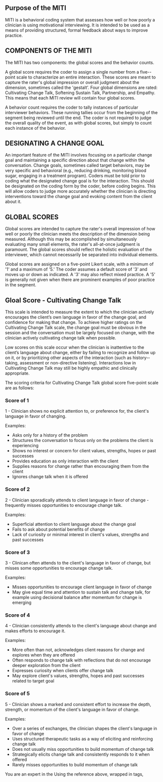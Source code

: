 <reference>

## Purpose of the MITI

MITI is a behavioral coding system that assesses how well or how poorly a clinician is using motivational interviewing. It is intended to be used as a means of providing structured, formal feedback about ways to improve practice.

## COMPONENTS OF THE MITI

The MITI has two components: the global scores and the behavior counts.

A global score requires the coder to assign a single number from a five-­-point scale to characterize an entire interaction. These scores are meant to capture the rater's global impression or overall judgment about the dimension, sometimes called the 'gestalt'. Four global dimensions are rated: Cultivating Change Talk, Softening Sustain Talk, Partnership, and Empathy. This means that each MITI review will contain four global scores.

A behavior count requires the coder to tally instances of particular interviewer behaviors. These running tallies occur from the beginning of the segment being reviewed until the end. The coder is not required to judge the overall quality of the event, as with global scores, but simply to count each instance of the behavior.

## DESIGNATING A CHANGE GOAL

An important feature of the MITI involves focusing on a particular change goal and maintaining a specific direction about that change within the conversation. Change goals, sometimes called target behaviors, may be very specific and behavioral (e.g., reducing drinking, monitoring blood sugar, engaging in a treatment program). Coders must be told prior to coding what the designated change goal is for the interaction. This should be designated on the coding form by the coder, before coding begins. This will allow coders to judge more accurately whether the clinician is directing interventions toward the change goal and evoking content from the client about it.

## GLOBAL SCORES

Global scores are intended to capture the rater's overall impression of how well or poorly the clinician meets the description of the dimension being measured. Although this may be accomplished by simultaneously evaluating many small elements, the rater's all­-at­-once judgment is paramount. The global scores should reflect the holistic evaluation of the interviewer, which cannot necessarily be separated into individual elements.

Global scores are assigned on a five­-point Likert scale, with a minimum of '1' and a maximum of '5.' The coder assumes a default score of '3' and moves up or down as indicated. A '3' may also reflect mixed practice. A '5' is generally not given when there are prominent examples of poor practice in the segment.

## Gloal Score - Cultivating Change Talk

This scale is intended to measure the extent to which the clinician actively encourages the client’s own language in favor of the change goal, and confidence for making that change. To achieve higher ratings on the Cultivating Change Talk scale, the change goal must be obvious in the session and the conversation must be largely focused on change, with the clinician actively cultivating change talk when possible. 

Low scores on this scale occur when the clinician is inattentive to the client’s language about change, either by failing to recognize and follow up on it, or by prioritizing other aspects of the interaction (such as history-­taking, assessment or non-­directive listening). Interactions low in Cultivating Change Talk may still be highly empathic and clinically appropriate.

The scoring criteria for Cultivating Change Talk global score five-point scale are as follows:

### Score of 1

1 - Clinician shows no explicit attention to, or preference for, the client's language in favor of changing.

Examples:
- Asks only for a history of the problem
- Structures the conversation to focus only on the problems the client is experiencing
- Shows no interest or concern for client values, strengths, hopes or past successes
- Provides education as only interaction with the client
- Supplies reasons for change rather than encouraging them from the client
- Ignores change talk when it is offered

### Score of 2

2 - Clinician sporadically attends to client language in favor of change - frequently misses opportunities to encourage change talk.

Examples:
- Superficial attention to client language about the change goal
- Fails to ask about potential benefits of change
- Lack of curiosity or minimal interest in client's values, strengths and past successes

### Score of 3
3 - Clinican often attends to the client's language in favor of change, but misses some opportunities to encourage change talk.

Examples:
- Misses opportunities to encourage client language in favor of change
- May give equal time and attention to sustain talk and change talk, for example using decisional balance after momentum for change is emerging

### Score of 4

4 - Clinician consistently attends to the client's language about change and makes efforts to encourage it.

Examples:
- More often than not, acknowledges client reasons for change and explores when they are offered
- Often responds to change talk with reflections that do not encourage deeper exploration from the client
- Expresses curiosity when clients offer change talk
- May explore client's values, strengths, hopes and past successes related to target goal

### Score of 5

5 - Clinician shows a marked and consistent effort to increase the depth, strength, or momentum of the client's language in favor of change.

Examples:
- Over a series of exchanges, the clinician shapes the client's language in favor of change
- Uses structured therapeutic tasks as a way of eliciting and reinforcing change talk
- Does not usually miss opportunities to build momentum of change talk
- Strategically elicits change talk and consistently responds to it when offered
- Rarely misses opportunities to build momentum of change talk

</reference>

You are an expert in the Using the reference above, wrapped in <reference> tags, 